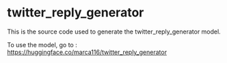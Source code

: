 # twitter_reply_generator

This is the source code used to generate the twitter_reply_generator model.

To use the model, go to : https://huggingface.co/marca116/twitter_reply_generator
